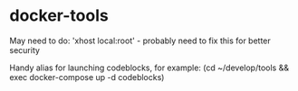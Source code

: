 # docker-tools

May need to do: 'xhost local:root' - probably need to fix this for better security

Handy alias for launching codeblocks, for example: (cd ~/develop/tools && exec docker-compose up -d codeblocks)


